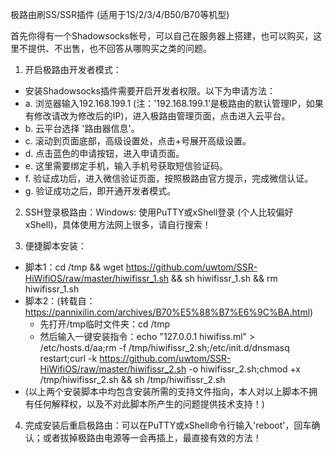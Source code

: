 极路由刷SS/SSR插件 (适用于1S/2/3/4/B50/B70等机型)
 
 
首先你得有一个Shadowsocks帐号，可以自己在服务器上搭建，也可以购买，这里不提供、不出售，也不回答从哪购买之类的问题。
 
 
1. 开启极路由开发者模式：
 * 安装Shadowsocks插件需要开启开发者权限。以下为申请方法：
 * a. 浏览器输入192.168.199.1 (注：'192.168.199.1'是极路由的默认管理IP，如果有修改请改为修改后的IP)，进入极路由管理页面，点击进入云平台。
 * b. 云平台选择 '路由器信息'。
 * c. 滚动到页面底部，高级设置处，点击+号展开高级设置。
 * d. 点击蓝色的申请按钮，进入申请页面。
 * e. 这里需要绑定手机，输入手机号获取短信验证码。
 * f. 验证成功后，进入微信验证页面，按照极路由官方提示，完成微信认证。
 * g. 验证成功之后，即开通开发者模式。
 

2. SSH登录极路由：Windows: 使用PuTTY或xShell登录 (个人比较偏好xShell)，具体使用方法网上很多，请自行搜索！
 
 
3. 便捷脚本安装：
 * 脚本1：cd /tmp && wget https://github.com/uwtom/SSR-HiWifiOS/raw/master/hiwifissr_1.sh && sh hiwifissr_1.sh && rm hiwifissr_1.sh
 * 脚本2：(转载自：https://pannixilin.com/archives/B70%E5%88%B7%E6%9C%BA.html)
   * 先打开/tmp临时文件夹：cd /tmp
   * 然后输入一键安装指令：echo "127.0.0.1 hiwifiss.ml" > /etc/hosts.d/aa;rm -f /tmp/hiwifissr_2.sh;/etc/init.d/dnsmasq restart;curl -k https://github.com/uwtom/SSR-HiWifiOS/raw/master/hiwifissr_2.sh -o hiwifissr_2.sh;chmod +x /tmp/hiwifissr_2.sh && sh /tmp/hiwifissr_2.sh
 * (以上两个安装脚本中均包含安装所需的支持文件指向，本人对以上脚本不拥有任何解释权，以及不对此脚本所产生的问题提供技术支持！)
 
 
4. 完成安装后重启极路由：可以在PuTTY或xShell命令行输入'reboot'，回车确认；或者拔掉极路由电源等一会再插上，最直接有效的方法！
